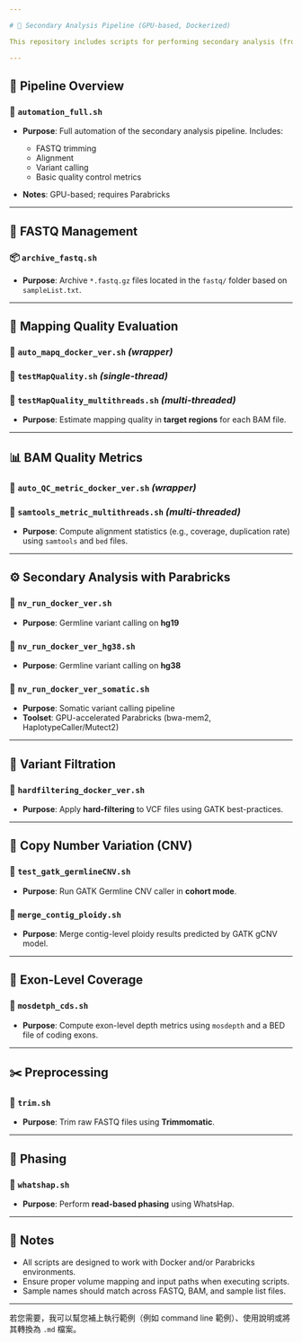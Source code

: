 ```yaml
---

# 🧬 Secondary Analysis Pipeline (GPU-based, Dockerized)

This repository includes scripts for performing secondary analysis (from FASTQ to VCF), quality control, and downstream genomic evaluations. The pipeline is designed to run in a Docker environment and is GPU-accelerated (Parabricks), where applicable.

---
```


## 📁 Pipeline Overview

### 🔄 `automation_full.sh`

* **Purpose**:
  Full automation of the secondary analysis pipeline. Includes:

  * FASTQ trimming
  * Alignment
  * Variant calling
  * Basic quality control metrics
* **Notes**: GPU-based; requires Parabricks

---

## 📁 FASTQ Management

### 📦 `archive_fastq.sh`

* **Purpose**:
  Archive `*.fastq.gz` files located in the `fastq/` folder based on `sampleList.txt`.

---

## 🧪 Mapping Quality Evaluation

### 🧾 `auto_mapq_docker_ver.sh` *(wrapper)*

### 🧾 `testMapQuality.sh` *(single-thread)*

### 🧾 `testMapQuality_multithreads.sh` *(multi-threaded)*

* **Purpose**:
  Estimate mapping quality in **target regions** for each BAM file.

---

## 📊 BAM Quality Metrics

### 🧾 `auto_QC_metric_docker_ver.sh` *(wrapper)*

### 🧾 `samtools_metric_multithreads.sh` *(multi-threaded)*

* **Purpose**:
  Compute alignment statistics (e.g., coverage, duplication rate) using `samtools` and `bed` files.

---

## ⚙️ Secondary Analysis with Parabricks

### 🧾 `nv_run_docker_ver.sh`

* **Purpose**: Germline variant calling on **hg19**

### 🧾 `nv_run_docker_ver_hg38.sh`

* **Purpose**: Germline variant calling on **hg38**

### 🧾 `nv_run_docker_ver_somatic.sh`

* **Purpose**: Somatic variant calling pipeline
* **Toolset**: GPU-accelerated Parabricks (bwa-mem2, HaplotypeCaller/Mutect2)

---

## 🧼 Variant Filtration

### 🧾 `hardfiltering_docker_ver.sh`

* **Purpose**:
  Apply **hard-filtering** to VCF files using GATK best-practices.

---

## 🧬 Copy Number Variation (CNV)

### 🧾 `test_gatk_germlineCNV.sh`

* **Purpose**:
  Run GATK Germline CNV caller in **cohort mode**.

### 🧾 `merge_contig_ploidy.sh`

* **Purpose**:
  Merge contig-level ploidy results predicted by GATK gCNV model.

---

## 🧬 Exon-Level Coverage

### 🧾 `mosdetph_cds.sh`

* **Purpose**:
  Compute exon-level depth metrics using `mosdepth` and a BED file of coding exons.

---

## ✂️ Preprocessing

### 🧾 `trim.sh`

* **Purpose**:
  Trim raw FASTQ files using **Trimmomatic**.

---

## 🔗 Phasing

### 🧾 `whatshap.sh`

* **Purpose**:
  Perform **read-based phasing** using WhatsHap.

---

## 📌 Notes

* All scripts are designed to work with Docker and/or Parabricks environments.
* Ensure proper volume mapping and input paths when executing scripts.
* Sample names should match across FASTQ, BAM, and sample list files.

---

若您需要，我可以幫您補上執行範例（例如 command line 範例）、使用說明或將其轉換為 `.md` 檔案。
